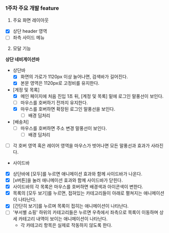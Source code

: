 ### 1주차 주요 개발 feature

1. 주요 화면 레이아웃

- [x] 상단 header 영역
- [ ] 좌측 사이드 메뉴

2. 모달 기능

**상단 네비게이션바**

- 상단바
  - [x] 화면의 가로가 1120px 이상 늘어나면, 검색바가 길어진다.
  - [x] 본문 영역은 1120px로 고정비를 유지한다.
- [계정 및 목록]
  - [x] 메인 페이지에 처음 진입 1초 뒤, [계정 및 목록] 밑에 로그인 말풍선이 보인다.
  - [ ] 마우스를 호버하기 전까지 유지한다.
  - [x] 마우스를 호버하면 확장된 로그인 말풍선을 보인다.
    - [ ] 배경 딤처리
- [배송처]
  - [ ] 마우스를 호버하면 주소 변경 말풍선이 보인다.
    - [ ] 배경 딤처리
- [ ] 각 호버 영역 혹은 레이어 영역을 마우스가 벗어나면 모든 말풍선과 효과가 사라진다.

- 사이드바
- [x] 상단바에 [모두]를 누르면 애니메이션 효과와 함께 사이드바가 나온다.
- [x] [x버튼]을 눌러 애니메이션 효과와 함께 사이드바가 닫힌다.
- [x] 사이드바의 각 목록은 마우스를 호버하면 배경색과 아이콘색이 변한다.
- [x] 목록의 [모두 보기]를 누르면, 접혀있는 카테고리들이 아래로 펼쳐지는 애니메이션이 나타난다.
- [x] [간단히 보기]를 누르며 목록이 접히는 애니메이션이 나타난다.
- [ ] '부서별 쇼핑' 하위의 카테고리들은 누르면 우측에서 좌측으로 목록이 이동하며 상세 카테고리 내역이 보이는 애니메이션이 나타난다.
  - 각 카테고리 항목은 실제로 작동하지 않도록 한다.
